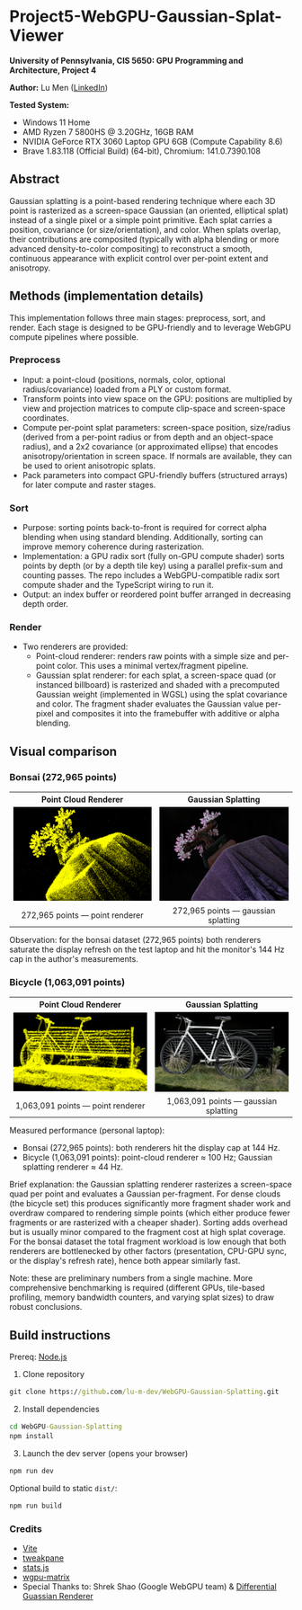 # Project5-WebGPU-Gaussian-Splat-Viewer

**University of Pennsylvania, CIS 5650: GPU Programming and Architecture, Project 4**

**Author:** Lu Men ([LinkedIn](https://www.linkedin.com/in/lu-m-673425323/))

**Tested System:**
 - Windows 11 Home
 - AMD Ryzen 7 5800HS @ 3.20GHz, 16GB RAM
 - NVIDIA GeForce RTX 3060 Laptop GPU 6GB (Compute Capability 8.6)
 - Brave 1.83.118 (Official Build) (64-bit), Chromium: 141.0.7390.108

## Abstract

Gaussian splatting is a point-based rendering technique where each 3D point is rasterized as a screen-space Gaussian (an oriented, elliptical splat) instead of a single pixel or a simple point primitive. Each splat carries a position, covariance (or size/orientation), and color. When splats overlap, their contributions are composited (typically with alpha blending or more advanced density-to-color compositing) to reconstruct a smooth, continuous appearance with explicit control over per-point extent and anisotropy.

## Methods (implementation details)

This implementation follows three main stages: preprocess, sort, and render. Each stage is designed to be GPU-friendly and to leverage WebGPU compute pipelines where possible.

### Preprocess

- Input: a point-cloud (positions, normals, color, optional radius/covariance) loaded from a PLY or custom format.
- Transform points into view space on the GPU: positions are multiplied by view and projection matrices to compute clip-space and screen-space coordinates.
- Compute per-point splat parameters: screen-space position, size/radius (derived from a per-point radius or from depth and an object-space radius), and a 2x2 covariance (or approximated ellipse) that encodes anisotropy/orientation in screen space. If normals are available, they can be used to orient anisotropic splats.
- Pack parameters into compact GPU-friendly buffers (structured arrays) for later compute and raster stages.

### Sort

- Purpose: sorting points back-to-front is required for correct alpha blending when using standard blending. Additionally, sorting can improve memory coherence during rasterization.
- Implementation: a GPU radix sort (fully on-GPU compute shader) sorts points by depth (or by a depth tile key) using a parallel prefix-sum and counting passes. The repo includes a WebGPU-compatible radix sort compute shader and the TypeScript wiring to run it.
- Output: an index buffer or reordered point buffer arranged in decreasing depth order.

### Render

- Two renderers are provided:
  - Point-cloud renderer: renders raw points with a simple size and per-point color. This uses a minimal vertex/fragment pipeline.
  - Gaussian splat renderer: for each splat, a screen-space quad (or instanced billboard) is rasterized and shaded with a precomputed Gaussian weight (implemented in WGSL) using the splat covariance and color. The fragment shader evaluates the Gaussian value per-pixel and composites it into the framebuffer with additive or alpha blending.

## Visual comparison

### Bonsai (272,965 points)

<table>
  <tr>
    <th>Point Cloud Renderer</th>
    <th>Gaussian Splatting</th>
  </tr>
  <tr>
    <td><img src="./images/bonsai_pointcloud.png" alt="bonsai pointcloud" style="max-width:100%"></td>
    <td><img src="./images/bonsai_gaussian.png" alt="bonsai gaussian" style="max-width:100%"></td>
  </tr>
  <tr>
    <td style="text-align:center">272,965 points — point renderer</td>
    <td style="text-align:center">272,965 points — gaussian splatting</td>
  </tr>
</table>

Observation: for the bonsai dataset (272,965 points) both renderers saturate the display refresh on the test laptop and hit the monitor's 144 Hz cap in the author's measurements.

### Bicycle (1,063,091 points)

<table>
  <tr>
    <th>Point Cloud Renderer</th>
    <th>Gaussian Splatting</th>
  </tr>
  <tr>
    <td><img src="./images/bicycle_pointcloud.png" alt="bicycle pointcloud" style="max-width:100%"></td>
    <td><img src="./images/bicycle_gaussian.png" alt="bicycle gaussian" style="max-width:100%"></td>
  </tr>
  <tr>
    <td style="text-align:center">1,063,091 points — point renderer</td>
    <td style="text-align:center">1,063,091 points — gaussian splatting</td>
  </tr>
</table>

Measured performance (personal laptop):

- Bonsai (272,965 points): both renderers hit the display cap at 144 Hz.
- Bicycle (1,063,091 points): point-cloud renderer ≈ 100 Hz; Gaussian splatting renderer ≈ 44 Hz.

Brief explanation: the Gaussian splatting renderer rasterizes a screen-space quad per point and evaluates a Gaussian per-fragment. For dense clouds (the bicycle set) this produces significantly more fragment shader work and overdraw compared to rendering simple points (which either produce fewer fragments or are rasterized with a cheaper shader). Sorting adds overhead but is usually minor compared to the fragment cost at high splat coverage. For the bonsai dataset the total fragment workload is low enough that both renderers are bottlenecked by other factors (presentation, CPU-GPU sync, or the display's refresh rate), hence both appear similarly fast.

Note: these are preliminary numbers from a single machine. More comprehensive benchmarking is required (different GPUs, tile-based profiling, memory bandwidth counters, and varying splat sizes) to draw robust conclusions.

## Build instructions

Prereq: [Node.js](https://nodejs.org/en/download)

1) Clone repository

```cmd
git clone https://github.com/lu-m-dev/WebGPU-Gaussian-Splatting.git
```

2) Install dependencies
```cmd
cd WebGPU-Gaussian-Splatting
npm install
```

3) Launch the dev server (opens your browser)

```cmd
npm run dev
```

Optional build to static `dist/`:

```cmd
npm run build
```

### Credits

- [Vite](https://vitejs.dev/)
- [tweakpane](https://tweakpane.github.io/docs//v3/monitor-bindings/)
- [stats.js](https://github.com/mrdoob/stats.js)
- [wgpu-matrix](https://github.com/greggman/wgpu-matrix)
- Special Thanks to: Shrek Shao (Google WebGPU team) & [Differential Guassian Renderer](https://github.com/graphdeco-inria/diff-gaussian-rasterization)

